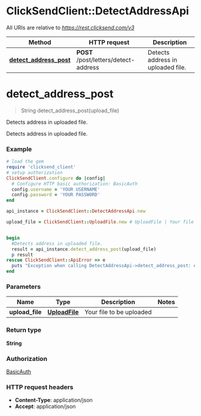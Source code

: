 # ClickSendClient::DetectAddressApi

All URIs are relative to *https://rest.clicksend.com/v3*

Method | HTTP request | Description
------------- | ------------- | -------------
[**detect_address_post**](DetectAddressApi.md#detect_address_post) | **POST** /post/letters/detect-address | Detects address in uploaded file.


# **detect_address_post**
> String detect_address_post(upload_file)

Detects address in uploaded file.

Detects address in uploaded file.

### Example
```ruby
# load the gem
require 'clicksend_client'
# setup authorization
ClickSendClient.configure do |config|
  # Configure HTTP basic authorization: BasicAuth
  config.username = 'YOUR USERNAME'
  config.password = 'YOUR PASSWORD'
end

api_instance = ClickSendClient::DetectAddressApi.new

upload_file = ClickSendClient::UploadFile.new # UploadFile | Your file to be uploaded


begin
  #Detects address in uploaded file.
  result = api_instance.detect_address_post(upload_file)
  p result
rescue ClickSendClient::ApiError => e
  puts "Exception when calling DetectAddressApi->detect_address_post: #{e}"
end
```

### Parameters

Name | Type | Description  | Notes
------------- | ------------- | ------------- | -------------
 **upload_file** | [**UploadFile**](UploadFile.md)| Your file to be uploaded | 

### Return type

**String**

### Authorization

[BasicAuth](../README.md#BasicAuth)

### HTTP request headers

 - **Content-Type**: application/json
 - **Accept**: application/json



